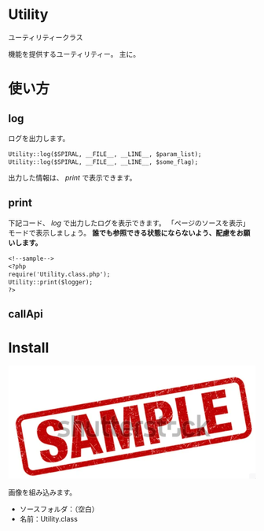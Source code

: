 # Utility
ユーティリティークラス

機能を提供するユーティリティー。
主に。


# 使い方

## log
ログを出力します。
```
Utility::log($SPIRAL, __FILE__, __LINE__, $param_list);
Utility::log($SPIRAL, __FILE__, __LINE__, $some_flag);
```

出力した情報は、 *print* で表示できます。

## print
下記コード、 *log* で出力したログを表示できます。
「ページのソースを表示」モードで表示しましょう。
**誰でも参照できる状態にならないよう、配慮をお願いします。**

    <!--sample-->
    <?php
    require('Utility.class.php');
    Utility::print($logger);
    ?>

## callApi


# Install
![Step1](help/sample.PNG)

画像を組み込みます。
* ソースフォルダ：（空白）
* 名前：Utility.class

